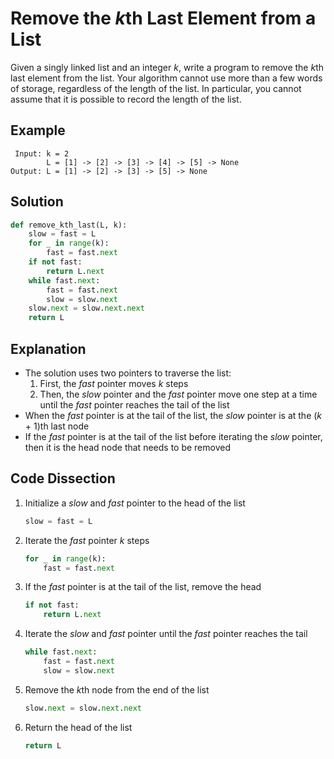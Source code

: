 # Remove the *k*th Last Element from a List
Given a singly linked list and an integer _k_, write a program to remove the *k*th last element from the list. Your algorithm cannot use more than a few words of storage, regardless of the length of the list. In particular, you cannot assume that it is possible to record the length of the list.
  
## Example
```
 Input: k = 2
        L = [1] -> [2] -> [3] -> [4] -> [5] -> None
Output: L = [1] -> [2] -> [3] -> [5] -> None
```
  
## Solution
```python
def remove_kth_last(L, k):
    slow = fast = L
    for _ in range(k):
        fast = fast.next
    if not fast:
        return L.next
    while fast.next:
        fast = fast.next
        slow = slow.next
    slow.next = slow.next.next
    return L
```
  
## Explanation
* The solution uses two pointers to traverse the list:
    1. First, the _fast_ pointer moves _k_ steps
    2. Then, the _slow_ pointer and the _fast_ pointer move one step at a time until the _fast_ pointer reaches the tail of the list
* When the _fast_ pointer is at the tail of the list, the _slow_ pointer is at the (_k_ + 1)th last node
* If the _fast_ pointer is at the tail of the list before iterating the _slow_ pointer, then it is the head node that needs to be removed
  
## Code Dissection
1. Initialize a _slow_ and _fast_ pointer to the head of the list
    ```python
    slow = fast = L
    ```
2. Iterate the _fast_ pointer _k_ steps
    ```python
    for _ in range(k):
        fast = fast.next
    ```
3. If the _fast_ pointer is at the tail of the list, remove the head
    ```python
    if not fast:
        return L.next
    ```
4. Iterate the _slow_ and _fast_ pointer until the _fast_ pointer reaches the tail
    ```python
    while fast.next:
        fast = fast.next
        slow = slow.next
    ```
5. Remove the *k*th node from the end of the list
    ```python
    slow.next = slow.next.next
    ```
6. Return the head of the list
    ```python
    return L
    ```